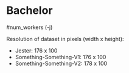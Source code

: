 # Bachelor

#num_workers (-j)

Resolution of dataset in pixels (width x height):
- Jester: 176 x 100
- Something-Something-V1: 176 x 100
- Something-Something-V2: 178 x 100
